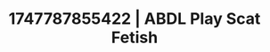 ---
categories:
- Anal play
- Close contact
- Back arch
- Punk lovers
- Giantess fetish
image: /assets/images/1747787855422.jpg
layout: post
seo:
  description: Featured content with sensual ABDL Play, Scat Fetish. HD images available.
  keywords: ABDL Play, Scat Fetish
  og_image: /assets/images/1747787855422.jpg
  schema_type: VisualArtwork
tags:
- ABDL Play
- Scat Fetish
- '#1747787855422'
title: 1747787855422 | ABDL Play Scat Fetish
---